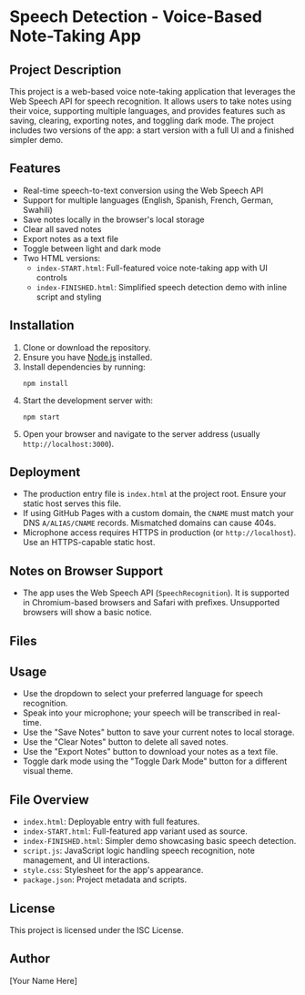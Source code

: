 # Speech Detection - Voice-Based Note-Taking App

## Project Description

This project is a web-based voice note-taking application that leverages the Web Speech API for speech recognition. It allows users to take notes using their voice, supporting multiple languages, and provides features such as saving, clearing, exporting notes, and toggling dark mode. The project includes two versions of the app: a start version with a full UI and a finished simpler demo.

## Features

- Real-time speech-to-text conversion using the Web Speech API
- Support for multiple languages (English, Spanish, French, German, Swahili)
- Save notes locally in the browser's local storage
- Clear all saved notes
- Export notes as a text file
- Toggle between light and dark mode
- Two HTML versions:
  - `index-START.html`: Full-featured voice note-taking app with UI controls
  - `index-FINISHED.html`: Simplified speech detection demo with inline script and styling

## Installation

1. Clone or download the repository.
2. Ensure you have [Node.js](https://nodejs.org/) installed.
3. Install dependencies by running:
   ```
   npm install
   ```
4. Start the development server with:
   ```
   npm start
   ```
5. Open your browser and navigate to the server address (usually `http://localhost:3000`).

## Deployment

- The production entry file is `index.html` at the project root. Ensure your static host serves this file.
- If using GitHub Pages with a custom domain, the `CNAME` must match your DNS `A/ALIAS/CNAME` records. Mismatched domains can cause 404s.
- Microphone access requires HTTPS in production (or `http://localhost`). Use an HTTPS-capable static host.

## Notes on Browser Support

- The app uses the Web Speech API (`SpeechRecognition`). It is supported in Chromium-based browsers and Safari with prefixes. Unsupported browsers will show a basic notice.

## Files

## Usage

- Use the dropdown to select your preferred language for speech recognition.
- Speak into your microphone; your speech will be transcribed in real-time.
- Use the "Save Notes" button to save your current notes to local storage.
- Use the "Clear Notes" button to delete all saved notes.
- Use the "Export Notes" button to download your notes as a text file.
- Toggle dark mode using the "Toggle Dark Mode" button for a different visual theme.

## File Overview

- `index.html`: Deployable entry with full features.
- `index-START.html`: Full-featured app variant used as source.
- `index-FINISHED.html`: Simpler demo showcasing basic speech detection.
- `script.js`: JavaScript logic handling speech recognition, note management, and UI interactions.
- `style.css`: Stylesheet for the app's appearance.
- `package.json`: Project metadata and scripts.

## License

This project is licensed under the ISC License.

## Author

[Your Name Here]
